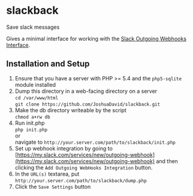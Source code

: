# slackback
Save slack messages

Gives a minimal interface for working with the [Slack Outgoing Webhooks Interface](https://api.slack.com/outgoing-webhooks).

## Installation and Setup

1. Ensure that you have a server with PHP >= 5.4 and the `php5-sqlite` module installed
2. Dump this directory in a web-facing directory on a server  
    `cd /var/www/html`  
    `git clone https://github.com/JoshuaDavid/slackback.git`
3. Make the db directory writeable by the script  
    `chmod a+rw db`
4. Run init.php  
    `php init.php`  
    or  
    navigate to `http://your.server.com/path/to/slackback/init.php`
5. Set up webhook integration by going to
    [https://my.slack.com/services/new/outgoing-webhook](https://my.slack.com/services/new/outgoing-webhook)
    and then clicking the `Add Outgoing WebHooks Integration` button.
6. In the `URL(s)` textarea, put `http://your.server.com/path/to/slackback/dump.php`
7. Click the `Save Settings` button
